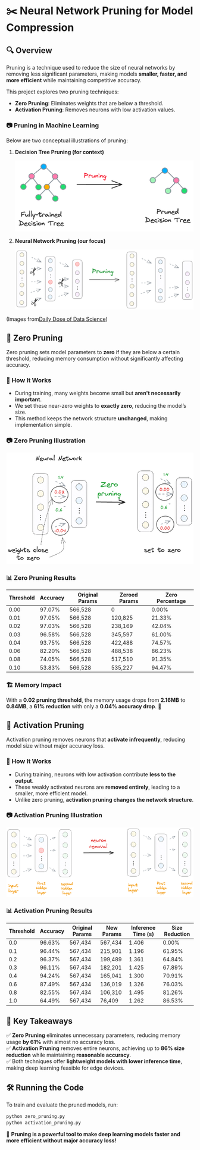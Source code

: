 # ✂️ Neural Network Pruning for Model Compression

## 🔍 Overview

Pruning is a technique used to reduce the size of neural networks by removing less significant parameters, making models **smaller, faster, and more efficient** while maintaining competitive accuracy.

This project explores two pruning techniques:
- **Zero Pruning**: Eliminates weights that are below a threshold.
- **Activation Pruning**: Removes neurons with low activation values.

### 📷 Pruning in Machine Learning
Below are two conceptual illustrations of pruning:

1. **Decision Tree Pruning (for context)**

   ![Decision Tree Pruning](images/decision_tree.png)

2. **Neural Network Pruning (our focus)**

   ![Neural Network Pruning](images/nn.png)

(Images from[Daily Dose of Data Science]('https://www.dailydoseofds.com/model-compression-a-critical-step-towards-efficient-machine-learning/'))

## 🧹 Zero Pruning

Zero pruning sets model parameters to **zero** if they are below a certain threshold, reducing memory consumption without significantly affecting accuracy.

### 🔬 How It Works
- During training, many weights become small but **aren't necessarily important**.
- We set these near-zero weights to **exactly zero**, reducing the model’s size.
- This method keeps the network structure **unchanged**, making implementation simple.

### 📷 Zero Pruning Illustration

![Zero Pruning](images/zero_pruning.png)

### 📊 Zero Pruning Results

| Threshold | Accuracy | Original Params | Zeroed Params | Zero Percentage |
|------------|------------|----------------|----------------|----------------|
| 0.00 | 97.07% | 566,528 | 0 | 0.00% |
| 0.01 | 97.05% | 566,528 | 120,825 | 21.33% |
| 0.02 | 97.03% | 566,528 | 238,169 | 42.04% |
| 0.03 | 96.58% | 566,528 | 345,597 | 61.00% |
| 0.04 | 93.75% | 566,528 | 422,488 | 74.57% |
| 0.06 | 82.20% | 566,528 | 488,538 | 86.23% |
| 0.08 | 74.05% | 566,528 | 517,510 | 91.35% |
| 0.10 | 53.83% | 566,528 | 535,227 | 94.47% |

### 🏗 Memory Impact
With a **0.02 pruning threshold**, the memory usage drops from **2.16MB** to **0.84MB**, a **61% reduction** with only a **0.04% accuracy drop**. 🚀

## 🧠 Activation Pruning

Activation pruning removes neurons that **activate infrequently**, reducing model size without major accuracy loss.

### 🔬 How It Works
- During training, neurons with low activation contribute **less to the output**.
- These weakly activated neurons are **removed entirely**, leading to a smaller, more efficient model.
- Unlike zero pruning, **activation pruning changes the network structure**.

### 📷 Activation Pruning Illustration

![Activation Pruning](images/activation_pruning.png)

### 📊 Activation Pruning Results

| Threshold | Accuracy | Original Params | New Params | Inference Time (s) | Size Reduction |
|------------|------------|----------------|----------------|----------------|----------------|
| 0.0 | 96.63% | 567,434 | 567,434 | 1.406 | 0.00% |
| 0.1 | 96.44% | 567,434 | 215,901 | 1.196 | 61.95% |
| 0.2 | 96.37% | 567,434 | 199,489 | 1.361 | 64.84% |
| 0.3 | 96.11% | 567,434 | 182,201 | 1.425 | 67.89% |
| 0.4 | 94.24% | 567,434 | 165,041 | 1.300 | 70.91% |
| 0.6 | 87.49% | 567,434 | 136,019 | 1.326 | 76.03% |
| 0.8 | 82.55% | 567,434 | 106,310 | 1.495 | 81.26% |
| 1.0 | 64.49% | 567,434 | 76,409 | 1.262 | 86.53% |

## 🎯 Key Takeaways
✅ **Zero Pruning** eliminates unnecessary parameters, reducing memory usage **by 61%** with almost no accuracy loss.  
✅ **Activation Pruning** removes entire neurons, achieving up to **86% size reduction** while maintaining **reasonable accuracy**.  
✅ Both techniques offer **lightweight models with lower inference time**, making deep learning feasible for edge devices.  

## 🛠 Running the Code

To train and evaluate the pruned models, run:
```bash
python zero_pruning.py
python activation_pruning.py
```

🚀 **Pruning is a powerful tool to make deep learning models faster and more efficient without major accuracy loss!**

